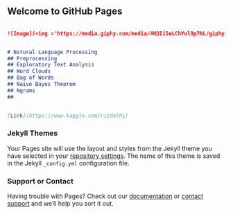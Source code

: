 ## Welcome to GitHub Pages


```markdown

![Image](<img ='https://media.giphy.com/media/4H3Ii5eLChYul9p7NL/giphy.gif'>)


# Natural Language Processing 
## Preprocessing
## Exploratory Text Analysis
## Word Clouds
## Bag of Words
## Naive Bayes Theorem
## Ngrams
## 


[Link](https://www.kaggle.com/rizdelhi) 
```



### Jekyll Themes

Your Pages site will use the layout and styles from the Jekyll theme you have selected in your [repository settings](https://github.com/rizwandel/nlp.github.io/settings). The name of this theme is saved in the Jekyll `_config.yml` configuration file.

### Support or Contact

Having trouble with Pages? Check out our [documentation](https://docs.github.com/categories/github-pages-basics/) or [contact support](https://support.github.com/contact) and we’ll help you sort it out.
